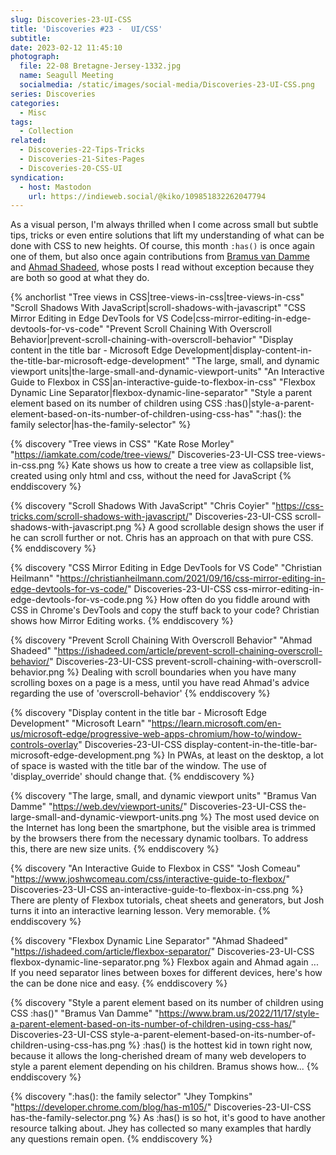```yaml
---
slug: Discoveries-23-UI-CSS
title: 'Discoveries #23 -  UI/CSS'
subtitle:
date: 2023-02-12 11:45:10
photograph:
  file: 22-08 Bretagne-Jersey-1332.jpg
  name: Seagull Meeting
  socialmedia: /static/images/social-media/Discoveries-23-UI-CSS.png
series: Discoveries
categories:
  - Misc
tags:
  - Collection
related:
  - Discoveries-22-Tips-Tricks
  - Discoveries-21-Sites-Pages
  - Discoveries-20-CSS-UI
syndication:
  - host: Mastodon
    url: https://indieweb.social/@kiko/109851832262047794
---
```


As a visual person, I'm always thrilled when I come across small but subtle tips, tricks or even entire solutions that lift my understanding of what can be done with CSS to new heights. Of course, this month ``:has()`` is once again one of them, but also once again contributions from [Bramus van Damme](https://www.bram.us) and [Ahmad Shadeed](https://ishadeed.com), whose posts I read without exception because they are both so good at what they do.

{% anchorlist 
  "Tree views in CSS|tree-views-in-css|tree-views-in-css"
  "Scroll Shadows With JavaScript|scroll-shadows-with-javascript"
  "CSS Mirror Editing in Edge DevTools for VS Code|css-mirror-editing-in-edge-devtools-for-vs-code"
  "Prevent Scroll Chaining With Overscroll Behavior|prevent-scroll-chaining-with-overscroll-behavior"
  "Display content in the title bar - Microsoft Edge Development|display-content-in-the-title-bar-microsoft-edge-development"
  "The large, small, and dynamic viewport units|the-large-small-and-dynamic-viewport-units"
  "An Interactive Guide to Flexbox in CSS|an-interactive-guide-to-flexbox-in-css"
  "Flexbox Dynamic Line Separator|flexbox-dynamic-line-separator"
  "Style a parent element based on its number of children using CSS :has()|style-a-parent-element-based-on-its-number-of-children-using-css-has"
  ":has(): the family selector|has-the-family-selector"
%}

<!-- more -->

{% discovery "Tree views in CSS" "Kate Rose Morley" "https://iamkate.com/code/tree-views/" Discoveries-23-UI-CSS tree-views-in-css.png %}
Kate shows us how to create a tree view as collapsible list, created using only html and css, without the need for JavaScript
{% enddiscovery %}

{% discovery "Scroll Shadows With JavaScript" "Chris Coyier" "https://css-tricks.com/scroll-shadows-with-javascript/" Discoveries-23-UI-CSS scroll-shadows-with-javascript.png %}
A good scrollable design shows the user if he can scroll further or not. Chris has an approach on that with pure CSS.
{% enddiscovery %}

{% discovery "CSS Mirror Editing in Edge DevTools for VS Code" "Christian Heilmann" "https://christianheilmann.com/2021/09/16/css-mirror-editing-in-edge-devtools-for-vs-code/" Discoveries-23-UI-CSS css-mirror-editing-in-edge-devtools-for-vs-code.png %}
How often do you fiddle around with CSS in Chrome&#39;s DevTools and copy the stuff back to your code? Christian shows how Mirror Editing works.
{% enddiscovery %}

{% discovery "Prevent Scroll Chaining With Overscroll Behavior" "Ahmad Shadeed" "https://ishadeed.com/article/prevent-scroll-chaining-overscroll-behavior/" Discoveries-23-UI-CSS prevent-scroll-chaining-with-overscroll-behavior.png %}
Dealing with scroll boundaries when you have many scrolling boxes on a page is a mess, until you have read Ahmad&#39;s advice regarding the use of &#39;overscroll-behavior&#39;
{% enddiscovery %}

{% discovery "Display content in the title bar - Microsoft Edge Development" "Microsoft Learn" "https://learn.microsoft.com/en-us/microsoft-edge/progressive-web-apps-chromium/how-to/window-controls-overlay" Discoveries-23-UI-CSS display-content-in-the-title-bar-microsoft-edge-development.png %}
In PWAs, at least on the desktop, a lot of space is wasted with the title bar of the window. The use of &#39;display_override&#39; should change that.
{% enddiscovery %}

{% discovery "The large, small, and dynamic viewport units" "Bramus Van Damme" "https://web.dev/viewport-units/" Discoveries-23-UI-CSS the-large-small-and-dynamic-viewport-units.png %}
The most used device on the Internet has long been the smartphone, but the visible area is trimmed by the browsers there from the necessary dynamic toolbars. To address this, there are new size units.
{% enddiscovery %}

{% discovery "An Interactive Guide to Flexbox in CSS" "Josh Comeau" "https://www.joshwcomeau.com/css/interactive-guide-to-flexbox/" Discoveries-23-UI-CSS an-interactive-guide-to-flexbox-in-css.png %}
There are plenty of Flexbox tutorials, cheat sheets and generators, but Josh turns it into an interactive learning lesson. Very memorable.
{% enddiscovery %}

{% discovery "Flexbox Dynamic Line Separator" "Ahmad Shadeed" "https://ishadeed.com/article/flexbox-separator/" Discoveries-23-UI-CSS flexbox-dynamic-line-separator.png %}
Flexbox again and Ahmad again ... If you need separator lines between boxes for different devices, here&#39;s how the can be done nice and easy.
{% enddiscovery %}

{% discovery "Style a parent element based on its number of children using CSS :has()" "Bramus Van Damme" "https://www.bram.us/2022/11/17/style-a-parent-element-based-on-its-number-of-children-using-css-has/" Discoveries-23-UI-CSS style-a-parent-element-based-on-its-number-of-children-using-css-has.png %}
:has() is the hottest kid in town right now, because it allows the long-cherished dream of many web developers to style a parent element depending on his children. Bramus shows how...
{% enddiscovery %}

{% discovery ":has(): the family selector" "Jhey Tompkins" "https://developer.chrome.com/blog/has-m105/" Discoveries-23-UI-CSS has-the-family-selector.png %}
As :has() is so hot, it&#39;s good to have another resource talking about. Jhey has collected so many examples that hardly any questions remain open.
{% enddiscovery %}

